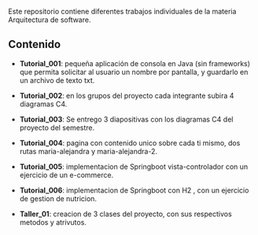 
Este repositorio contiene diferentes trabajos individuales de la materia Arquitectura de software.

## Contenido

- **Tutorial_001**: pequeña aplicación de consola en Java (sin frameworks) que permita solicitar al usuario un nombre por pantalla, y guardarlo en un archivo de texto txt.

- **Tutorial_002**: en los grupos del proyecto cada integrante subira 4 diagramas C4.

- **Tutorial_003**: Se entrego 3 diapositivas con los diagramas C4 del proyecto del semestre.

- **Tutorial_004**: pagina con contenido unico sobre cada ti mismo, dos rutas maria-alejandra y maria-alejandra-2.

- **Tutorial_005**: implementacion de Springboot vista-controlador con un ejercicio de un e-commerce. 

- **Tutorial_006**: implementacion de Springboot con H2 , con un ejercicio de gestion de nutricion. 

- **Taller_01**: creacion de 3 clases del proyecto, con sus respectivos metodos y atrivutos.




